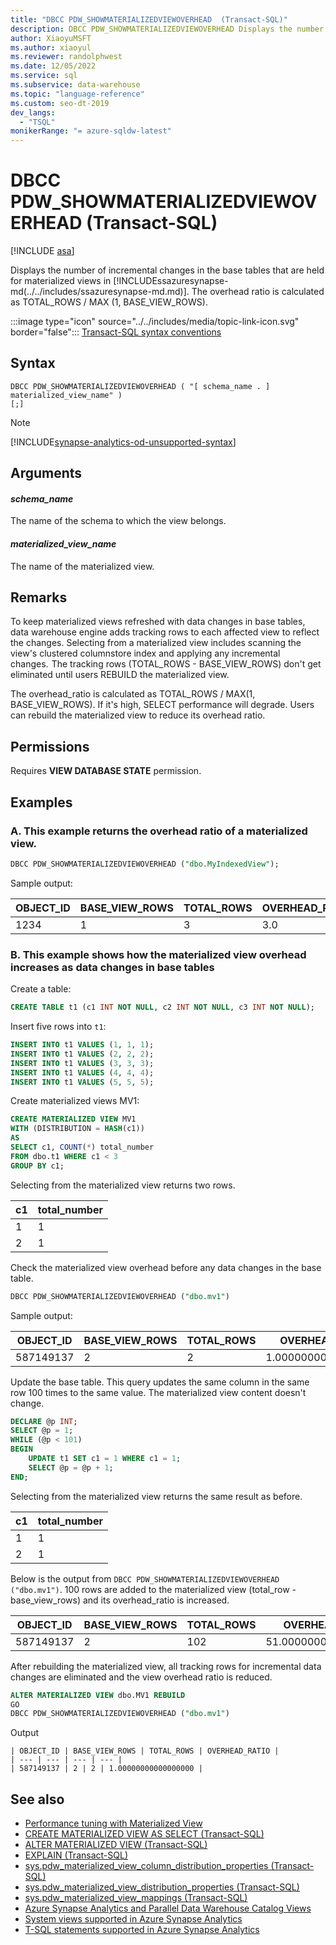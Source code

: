 ```yaml
---
title: "DBCC PDW_SHOWMATERIALIZEDVIEWOVERHEAD  (Transact-SQL)"
description: DBCC PDW_SHOWMATERIALIZEDVIEWOVERHEAD Displays the number of incremental changes in the base tables that are held for materialized views for Azure Synapse Analytics or Analytics Platform System (PDW).
author: XiaoyuMSFT
ms.author: xiaoyul
ms.reviewer: randolphwest
ms.date: 12/05/2022
ms.service: sql
ms.subservice: data-warehouse
ms.topic: "language-reference"
ms.custom: seo-dt-2019
dev_langs:
  - "TSQL"
monikerRange: "= azure-sqldw-latest"
---
```


# DBCC PDW_SHOWMATERIALIZEDVIEWOVERHEAD (Transact-SQL)

[!INCLUDE [asa](../../includes/applies-to-version/asa.md)]

Displays the number of incremental changes in the base tables that are held for materialized views in [!INCLUDEssazuresynapse-md(../../includes/ssazuresynapse-md.md)]. The overhead ratio is calculated as TOTAL_ROWS / MAX (1, BASE_VIEW_ROWS).

:::image type="icon" source="../../includes/media/topic-link-icon.svg" border="false"::: [Transact-SQL syntax conventions](../../t-sql/language-elements/transact-sql-syntax-conventions-transact-sql.md)

## Syntax

```syntaxsql
DBCC PDW_SHOWMATERIALIZEDVIEWOVERHEAD ( "[ schema_name . ] materialized_view_name" )
[;]
```

> [!NOTE]  
> [!INCLUDE[synapse-analytics-od-unsupported-syntax](../../includes/synapse-analytics-od-unsupported-syntax.md)]

## Arguments

#### *schema_name*

The name of the schema to which the view belongs.

#### *materialized_view_name*

The name of the materialized view.

## Remarks

To keep materialized views refreshed with data changes in base tables, data warehouse engine adds tracking rows to each affected view to reflect the changes. Selecting from a materialized view includes scanning the view's clustered columnstore index and applying any incremental changes.  The tracking rows (TOTAL_ROWS - BASE_VIEW_ROWS) don't get eliminated until users REBUILD the materialized view.

The overhead_ratio is calculated as TOTAL_ROWS / MAX(1, BASE_VIEW_ROWS). If it's high, SELECT performance will degrade. Users can rebuild the materialized view to reduce its overhead ratio.

## Permissions

Requires **VIEW DATABASE STATE** permission.

## Examples

### A. This example returns the overhead ratio of a materialized view.

```sql
DBCC PDW_SHOWMATERIALIZEDVIEWOVERHEAD ("dbo.MyIndexedView");
```

Sample output:

| OBJECT_ID | BASE_VIEW_ROWS | TOTAL_ROWS | OVERHEAD_RATIO |
| --- | --- | --- | --- |
| 1234 | 1 | 3 | 3.0 |

### B. This example shows how the materialized view overhead increases as data changes in base tables

Create a table:

```sql
CREATE TABLE t1 (c1 INT NOT NULL, c2 INT NOT NULL, c3 INT NOT NULL);
```

Insert five rows into `t1`:

```sql
INSERT INTO t1 VALUES (1, 1, 1);
INSERT INTO t1 VALUES (2, 2, 2);
INSERT INTO t1 VALUES (3, 3, 3);
INSERT INTO t1 VALUES (4, 4, 4);
INSERT INTO t1 VALUES (5, 5, 5);
```

Create materialized views MV1:

```sql
CREATE MATERIALIZED VIEW MV1
WITH (DISTRIBUTION = HASH(c1))
AS
SELECT c1, COUNT(*) total_number
FROM dbo.t1 WHERE c1 < 3
GROUP BY c1;
```

Selecting from the materialized view returns two rows.

| c1 | total_number |
| --- | --- |
| 1 | 1 |
| 2 | 1 |

Check the materialized view overhead before any data changes in the base table.

```sql
DBCC PDW_SHOWMATERIALIZEDVIEWOVERHEAD ("dbo.mv1")
```

Sample output:

| OBJECT_ID | BASE_VIEW_ROWS | TOTAL_ROWS | OVERHEAD_RATIO |
| --- | --- | --- | --- |
| 587149137 | 2 | 2 | 1.00000000000000000 |

Update the base table. This query updates the same column in the same row 100 times to the same value. The materialized view content doesn't change.

```sql
DECLARE @p INT;
SELECT @p = 1;
WHILE (@p < 101)
BEGIN
    UPDATE t1 SET c1 = 1 WHERE c1 = 1;
    SELECT @p = @p + 1;
END;
```

Selecting from the materialized view returns the same result as before.

| c1 | total_number |
| --- | --- |
| 1 | 1 |
| 2 | 1 |

Below is the output from `DBCC PDW_SHOWMATERIALIZEDVIEWOVERHEAD ("dbo.mv1")`. 100 rows are added to the materialized view (total_row - base_view_rows) and its overhead_ratio is increased.

| OBJECT_ID | BASE_VIEW_ROWS | TOTAL_ROWS | OVERHEAD_RATIO |
| --- | --- | --- | --- |
| 587149137 | 2 | 102 | 51.00000000000000000 |

After rebuilding the materialized view, all tracking rows for incremental data changes are eliminated and the view overhead ratio is reduced.

```sql
ALTER MATERIALIZED VIEW dbo.MV1 REBUILD
GO
DBCC PDW_SHOWMATERIALIZEDVIEWOVERHEAD ("dbo.mv1")
```

Output

```output
| OBJECT_ID | BASE_VIEW_ROWS | TOTAL_ROWS | OVERHEAD_RATIO |
| --- | --- | --- | --- |
| 587149137 | 2 | 2 | 1.00000000000000000 |
```

## See also

- [Performance tuning with Materialized View](/azure/sql-data-warehouse/performance-tuning-materialized-views)
- [CREATE MATERIALIZED VIEW AS SELECT (Transact-SQL)](../statements/create-materialized-view-as-select-transact-sql.md?view=azure-sqldw-latest&preserve-view=true)
- [ALTER MATERIALIZED VIEW (Transact-SQL)](../statements/alter-materialized-view-transact-sql.md?view=azure-sqldw-latest&preserve-view=true)
- [EXPLAIN (Transact-SQL)](../queries/explain-transact-sql.md?view=azure-sqldw-latest&preserve-view=true)
- [sys.pdw_materialized_view_column_distribution_properties (Transact-SQL)](../../relational-databases/system-catalog-views/sys-pdw-materialized-view-column-distribution-properties-transact-sql.md?view=azure-sqldw-latest&preserve-view=true)
- [sys.pdw_materialized_view_distribution_properties (Transact-SQL)](../../relational-databases/system-catalog-views/sys-pdw-materialized-view-distribution-properties-transact-sql.md?view=azure-sqldw-latest&preserve-view=true)
- [sys.pdw_materialized_view_mappings (Transact-SQL)](../../relational-databases/system-catalog-views/sys-pdw-materialized-view-mappings-transact-sql.md?view=azure-sqldw-latest&preserve-view=true)
- [Azure Synapse Analytics and Parallel Data Warehouse Catalog Views](../../relational-databases/system-catalog-views/sql-data-warehouse-and-parallel-data-warehouse-catalog-views.md)
- [System views supported in Azure Synapse Analytics](/azure/sql-data-warehouse/sql-data-warehouse-reference-tsql-system-views)
- [T-SQL statements supported in Azure Synapse Analytics](/azure/sql-data-warehouse/sql-data-warehouse-reference-tsql-statements)
